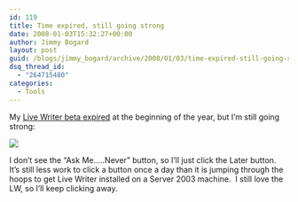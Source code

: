 ```yaml
---
id: 119
title: Time expired, still going strong
date: 2008-01-03T15:32:27+00:00
author: Jimmy Bogard
layout: post
guid: /blogs/jimmy_bogard/archive/2008/01/03/time-expired-still-going-strong.aspx
dsq_thread_id:
  - "264715480"
categories:
  - Tools
---
```

My [Live Writer beta expired](http://grabbagoft.blogspot.com/2007/12/time-is-running-out.html) at the beginning of the year, but I&#8217;m still going strong:

 ![](http://grabbagoftimg.s3.amazonaws.com/lw_expired.PNG)

I don&#8217;t see the &#8220;Ask Me&#8230;..Never&#8221; button, so I&#8217;ll just click the Later button.&nbsp; It&#8217;s still less work to click a button once a day than it is jumping through the hoops to get Live Writer installed on a Server 2003 machine.&nbsp; I still love the LW, so I&#8217;ll keep clicking away.